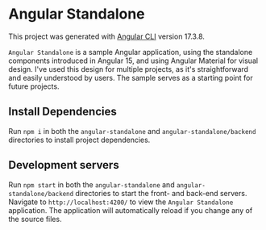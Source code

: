 # Angular Standalone

This project was generated with [Angular CLI](https://github.com/angular/angular-cli) version 17.3.8.

`Angular Standalone` is a sample Angular application, using the standalone components introduced in Angular 15, and using Angular Material for visual design. I've used this design for multiple projects, as it's straightforward and easily understood by users. The sample serves as a starting point for future projects.

## Install Dependencies

Run `npm i` in both the `angular-standalone` and `angular-standalone/backend` directories to install project dependencies.

## Development servers

Run `npm start` in both the `angular-standalone` and `angular-standalone/backend` directories to start the front- and back-end servers. Navigate to `http://localhost:4200/` to view the `Angular Standalone` application. The application will automatically reload if you change any of the source files.
